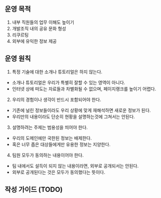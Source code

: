 ## 운영 목적

1. 내부 직원들의 업무 이해도 높이기
2. 개발조직 내의 공유 문화 형성
3. 리쿠르팅
4. 외부에 유익한 정보 제공


## 운영 원칙

1. 특정 기술에 대한 소개나 튜토리얼은 하지 않는다.
 - 소개나 튜토리얼은 우리가 특별히 잘할 수 있는 영역이 아니다.
 - 인터넷 상에 떠도는 자료들과 차별화될 수 없으며, 페이지랭크를 높이기 어렵다.
 
2. 우리의 경험이나 생각이 반드시 포함되어야 한다.
 - 기존에 널린 정보들이라도 우리 상황에 맞게 재해석하면 새로운 정보가 된다.
 - 우리만의 내용이라도 단순히 현황을 설명하는것에 그쳐서는 안된다.

3. 설명하려는 주제는 범용성을 띄어야 한다.
 - 우리의 도메인에만 국한된 정보는 배제한다.
 - 혹은 너무 좁은 대상들에게만 유용한 정보는 지양한다.

4. 팀원 모두가 동의하는 내용이어야 한다.
 - 팀 내에서도 설득이 되지 않는 내용이라면, 외부로 공개되서는 안된다.
 - 외부로 공개된다는 것은 모두가 동의했다는 뜻이다.


## 작성 가이드 (TODO)
